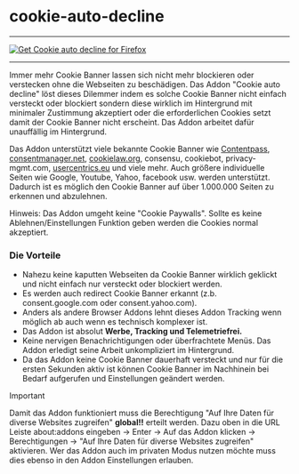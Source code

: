 # cookie-auto-decline

***

<a href="https://addons.mozilla.org/de/firefox/addon/cookie-auto-decline/"><img src="https://user-images.githubusercontent.com/585534/107280546-7b9b2a00-6a26-11eb-8f9f-f95932f4bfec.png" alt="Get Cookie auto decline for Firefox"></a>

***

Immer mehr Cookie Banner lassen sich nicht mehr blockieren oder verstecken ohne die Webseiten zu beschädigen. Das Addon "Cookie auto decline" löst dieses Dilemmer indem es solche Cookie Banner nicht einfach versteckt oder blockiert sondern diese wirklich im Hintergrund mit minimaler Zustimmung akzeptiert oder die erforderlichen Cookies setzt damit der Cookie Banner nicht erscheint. Das Addon arbeitet dafür unauffällig im Hintergrund.

Das Addon unterstützt viele bekannte Cookie Banner wie [Contentpass](https://www.contentpass.net/de), [consentmanager.net](https://www.consentmanager.net/), [cookielaw.org](https://www.cookielaw.org/), consensu, cookiebot, privacy-mgmt.com, [usercentrics.eu](https://usercentrics.com/) und viele mehr. Auch größere individuelle Seiten wie Google, Youtube, Yahoo, facebook usw. werden unterstützt. Dadurch ist es möglich den Cookie Banner auf über 1.000.000 Seiten zu erkennen und abzulehnen.

Hinweis: Das Addon umgeht keine "Cookie Paywalls". Sollte es keine Ablehnen/Einstellungen Funktion geben werden die Cookies normal akzeptiert.

<h3>Die Vorteile</h3>
<ul>
  <li>Nahezu keine kaputten Webseiten da Cookie Banner wirklich geklickt und nicht einfach nur versteckt oder blockiert werden.</li>
  <li>Es werden auch redirect Cookie Banner erkannt (z.b. consent.google.com oder consent.yahoo.com).</li>
  <li>Anders als andere Browser Addons lehnt dieses Addon Tracking wenn möglich ab auch wenn es technisch komplexer ist.</li>
  <li>Das Addon ist absolut <b>Werbe, Tracking und Telemetriefrei.</b></li>
  <li>Keine nervigen Benachrichtigungen oder überfrachtete Menüs. Das Addon erledigt seine Arbeit unkompliziert im Hintergrund.</li>
  <li>Da das Addon keine Cookie Banner dauerhaft versteckt und nur für die ersten Sekunden aktiv ist können Cookie Banner im Nachhinein bei Bedarf aufgerufen und Einstellungen geändert werden.</li>
</ul>

> [!IMPORTANT]
> Damit das Addon funktioniert muss die Berechtigung "Auf Ihre Daten für diverse Websites zugreifen" <b>global!!</b> erteilt werden. Dazu oben in die URL Leiste about:addons eingeben -> Enter -> Auf das Addon klicken -> Berechtigungen -> "Auf Ihre Daten für diverse Websites zugreifen" aktivieren. Wer das Addon auch im privaten Modus nutzen möchte muss dies ebenso in den Addon Einstellungen erlauben.
